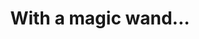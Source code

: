 ---
title: "With a magic wand..." 
published: '29-03-2022'
description: "Radio spot participation for the European School Radio Contest 2022"
tech: ["radio spot", "music production", "voice recordings"]
url: "https://soundcloud.com/mitspol/with-a-magic-wand?utm_source=clipboard&utm_medium=text&utm_campaign=social_sharing"
---